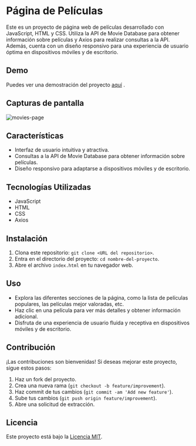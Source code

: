 # Página de Películas

Este es un proyecto de página web de películas desarrollado con JavaScript, HTML y CSS. Utiliza la API de Movie Database para obtener información sobre películas y Axios para realizar consultas a la API. Además, cuenta con un diseño responsivo para una experiencia de usuario óptima en dispositivos móviles y de escritorio.

## Demo

Puedes ver una demostración del proyecto [aquí](https://liblack99.github.io/movies-page/) .

## Capturas de pantalla

![movies-page](https://i.imgur.com/QhGtDxe.png)

## Características

- Interfaz de usuario intuitiva y atractiva.
- Consultas a la API de Movie Database para obtener información sobre películas.
- Diseño responsivo para adaptarse a dispositivos móviles y de escritorio.

## Tecnologías Utilizadas

- JavaScript
- HTML
- CSS
- Axios

## Instalación

1. Clona este repositorio: `git clone <URL del repositorio>`.
2. Entra en el directorio del proyecto: `cd nombre-del-proyecto`.
3. Abre el archivo `index.html` en tu navegador web.

## Uso

- Explora las diferentes secciones de la página, como la lista de películas populares, las películas mejor valoradas, etc.
- Haz clic en una película para ver más detalles y obtener información adicional.
- Disfruta de una experiencia de usuario fluida y receptiva en dispositivos móviles y de escritorio.

## Contribución

¡Las contribuciones son bienvenidas! Si deseas mejorar este proyecto, sigue estos pasos:

1. Haz un fork del proyecto.
2. Crea una nueva rama (`git checkout -b feature/improvement`).
3. Haz commit de tus cambios (`git commit -am 'Add new feature'`).
4. Sube tus cambios (`git push origin feature/improvement`).
5. Abre una solicitud de extracción.

## Licencia

Este proyecto está bajo la [Licencia MIT](LICENSE).

